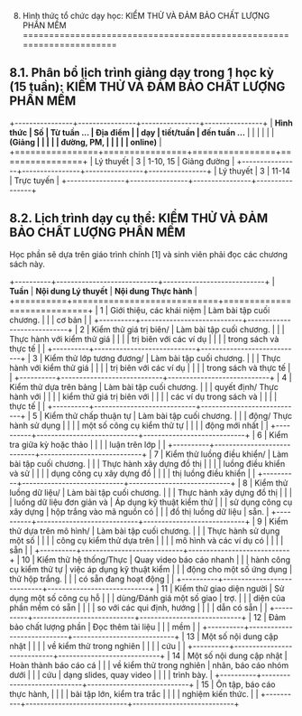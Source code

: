 8. Hình thức tổ chức dạy học: KIỂM THỬ VÀ ĐẢM BẢO CHẤT LƯỢNG PHẦN MỀM
=====================================================================

8.1. Phân bổ lịch trình giảng dạy trong 1 học kỳ (15 tuần): KIỂM THỬ VÀ ĐẢM BẢO CHẤT LƯỢNG PHẦN MỀM
---------------------------------------------------------------------------------------------------

+----------------+----------------+----------------+----------------+
| **Hình thức    | **Số           | **Từ tuần ...  | **Địa điểm**   |
| dạy**          | tiết/tuần**    | đến tuần ...** |                |
|                |                |                | **(Giảng       |
|                |                |                | đường, PM,     |
|                |                |                | online)**      |
+================+================+================+================+
| Lý thuyết      | 3              | 1-10, 15       | Giảng đường    |
+----------------+----------------+----------------+----------------+
| Lý thuyết      | 3              | 11-14          | Trực tuyến     |
+----------------+----------------+----------------+----------------+

8.2. Lịch trình dạy cụ thể: KIỂM THỬ VÀ ĐẢM BẢO CHẤT LƯỢNG PHẦN MỀM
-------------------------------------------------------------------

Học phần sẽ dựa trên giáo trình chính \[1\] và sinh viên phải đọc các
chương sách này.

+----------+----------------------------+----------------------------+
| **Tuần** | **Nội dung Lý thuyết**     | **Nội dung Thực hành**     |
+==========+============================+============================+
| 1        | Giới thiệu, các khái niệm  | Làm bài tập cuối chương.   |
|          | cơ bản                     |                            |
+----------+----------------------------+----------------------------+
| 2        | Kiểm thử giá trị biên/     | Làm bài tập cuối chương.   |
|          | Thực hành với kiểm thử giá |                            |
|          | trị biên với các ví dụ     |                            |
|          | trong sách và thực tế      |                            |
+----------+----------------------------+----------------------------+
| 3        | Kiểm thử lớp tương đương/  | Làm bài tập cuối chương.   |
|          | Thực hành với kiểm thử giá |                            |
|          | trị biên với các ví dụ     |                            |
|          | trong sách và thực tế      |                            |
+----------+----------------------------+----------------------------+
| 4        | Kiểm thử dựa trên bảng     | Làm bài tập cuối chương.   |
|          | quyết định/ Thực hành với  |                            |
|          | kiểm thử giá trị biên với  |                            |
|          | các ví dụ trong sách và    |                            |
|          | thực tế                    |                            |
+----------+----------------------------+----------------------------+
| 5        | Kiểm thử chấp thuận tự     | Làm bài tập cuối chương.   |
|          | động/ Thực hành sử dụng    |                            |
|          | một số công cụ kiểm thử tự |                            |
|          | động mới nhất              |                            |
+----------+----------------------------+----------------------------+
| 6        | Kiểm tra giữa kỳ hoặc thảo |                            |
|          | luận trên lớp              |                            |
+----------+----------------------------+----------------------------+
| 7        | Kiểm thử luồng điều khiển/ | Làm bài tập cuối chương.   |
|          | Thực hành xây dựng đồ thị  |                            |
|          | luồng điều khiển và sử     |                            |
|          | dụng công cụ xây dựng đồ   |                            |
|          | thị luồng điều khiển       |                            |
+----------+----------------------------+----------------------------+
| 8        | Kiểm thử luồng dữ liệu/    | Làm bài tập cuối chương.   |
|          | Thực hành xây dựng đồ thị  |                            |
|          | luồng dữ liệu đơn giản và  | Áp dụng kỹ thuật kiểm thử  |
|          | sử dụng công cụ xây dựng   | hộp trắng vào mã nguồn có  |
|          | đồ thị luồng dữ liệu       | sẵn.                       |
+----------+----------------------------+----------------------------+
| 9        | Kiểm thử dựa trên mô hình/ | Làm bài tập cuối chương.   |
|          | Thực hành sử dụng một số   |                            |
|          | công cụ kiểm thử dựa trên  |                            |
|          | mô hình và các ví dụ có    |                            |
|          | sẵn                        |                            |
+----------+----------------------------+----------------------------+
| 10       | Kiểm thử hệ thống/Thực     | Quay video báo cáo nhanh   |
|          | hành công cụ kiểm thử tự   | việc áp dụng kỹ thuật kiểm |
|          | động cho một số ứng dụng   | thử hộp trắng.             |
|          | có sẵn đang hoạt động      |                            |
+----------+----------------------------+----------------------------+
| 11       | Kiểm thử giao diện người   | Sử dụng một số công cụ hỗ  |
|          | dùng/Đánh giá một số giao  | trợ.                       |
|          | diện của phần mềm có sẵn   |                            |
|          | so với các qui định, hướng |                            |
|          | dẫn có sẵn                 |                            |
+----------+----------------------------+----------------------------+
| 12       | Đảm bảo chất lượng phần    | Đọc thêm tài liệu          |
|          | mềm                        |                            |
+----------+----------------------------+----------------------------+
| 13       | Một số nội dung cập nhật   |                            |
|          | về kiểm thử trong nghiên   |                            |
|          | cứu                        |                            |
+----------+----------------------------+----------------------------+
| 14       | Một số nội dung cập nhật   | Hoàn thành báo cáo cá      |
|          | về kiểm thử trong nghiên   | nhân, báo cáo nhóm dưới    |
|          | cứu                        | dạng slides, quay video    |
|          |                            | trình bày.                 |
+----------+----------------------------+----------------------------+
| 15       | Ôn tập, báo cáo thực hành, |                            |
|          | bài tập lớn, kiểm tra trắc |                            |
|          | nghiệm kiến thức.          |                            |
+----------+----------------------------+----------------------------+

